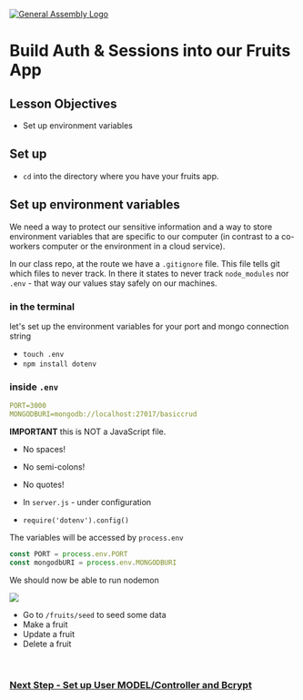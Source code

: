 [![General Assembly Logo](https://camo.githubusercontent.com/1a91b05b8f4d44b5bbfb83abac2b0996d8e26c92/687474703a2f2f692e696d6775722e636f6d2f6b6538555354712e706e67)](https://generalassemb.ly)

# Build Auth & Sessions into our Fruits App

## Lesson Objectives

- Set up environment variables

## Set up

- `cd` into the directory where you have your fruits app.

## Set up environment variables

We need a way to protect our sensitive information and a way to store environment variables that are specific to our computer (in contrast to a co-workers computer or the environment in a cloud service).

In our class repo, at the route we have a `.gitignore` file. This file tells git which files to never track. In there it states to never track `node_modules` nor `.env` - that way our values stay safely on our machines.

### in the terminal 
let's set up the environment variables for your port and mongo connection string

- `touch .env`
- `npm install dotenv`


### inside `.env`
```yml
PORT=3000
MONGODBURI=mongodb://localhost:27017/basiccrud
```

**IMPORTANT** this is NOT a JavaScript file.

- No spaces!
- No semi-colons!
- No quotes!

- In `server.js` - under configuration
- `require('dotenv').config()`

The variables will be accessed by `process.env`

```js
const PORT = process.env.PORT
const mongodbURI = process.env.MONGODBURI
```

We should now be able to run nodemon

![](https://i.imgur.com/GAwB5h5.png)

- Go to `/fruits/seed` to seed some data
- Make a fruit
- Update a fruit
- Delete a fruit

<br>

### [Next Step - Set up User MODEL/Controller and Bcrypt](./BuildMe2.md)